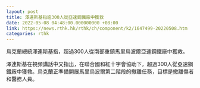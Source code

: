 ```yaml
---
layout: post
title: 澤連斯基指逾300人從亞速鋼鐵廠中獲救
date: 2022-05-08 04:48:00.000000000 +08:00
link: https://news.rthk.hk/rthk/ch/component/k2/1647499-20220508.htm
categories: rthk
---
```


烏克蘭總統澤連斯基指，超過300人從南部重鎮馬里烏波爾亞速鋼鐵廠中獲救。

澤連斯基在視頻講話中又指出，在聯合國和紅十字會協助下，超過300人從亞速鋼鐵廠中獲救。烏克蘭正準備開展馬里烏波爾第二階段的撤離任務，目標是撤離傷者和醫務人員。
